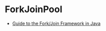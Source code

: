 # ForkJoinPool
* [Guide to the Fork/Join Framework in Java](https://www.baeldung.com/java-fork-join)